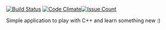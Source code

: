 [![Build Status](https://travis-ci.org/norkos/simplelte.svg?branch=master)](https://travis-ci.org/norkos/simplelte)
[![Code Climate](https://codeclimate.com/github/norkos/simplelte/badges/gpa.svg)](https://codeclimate.com/github/norkos/simplelte)[![Issue Count](https://codeclimate.com/github/norkos/simplelte/badges/issue_count.svg)](https://codeclimate.com/github/norkos/simplelte)

Simple application to play with C++ and learn something new :)
